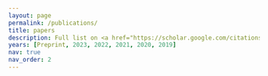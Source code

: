 ```yaml
---
layout: page
permalink: /publications/
title: papers
description: Full list on <a href="https://scholar.google.com/citations?user=uZXQuYAAAAAJ&hl=zh-CN">Google Scholar</a>.
years: [Preprint, 2023, 2022, 2021, 2020, 2019]
nav: true
nav_order: 2
---
```


<div class="publications">



</div>


